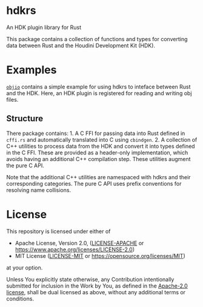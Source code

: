 # hdkrs

An HDK plugin library for Rust

This package contains a collection of functions and types for converting data between Rust and the
Houdini Development Kit (HDK).

# Examples

[`objio`](objio) contains a simple example for using hdkrs to inteface between Rust and the HDK. Here, an HDK plugin
is registered for reading and writing obj files.


## Structure

There package contains:
    1. A C FFI for passing data into Rust defined in `cffi.rs` and automatically translated into C using
       `cbindgen`.
    2. A collection of C++ utilities to process data from the HDK and convert it into types defined
       in the C FFI. These are provided as a header-only implementation, which avoids having an
       additional C++ compilation step. These utilities augment the pure C API.

Note that the additional C++ utilities are namespaced with hdkrs and their corresponding categories.
The pure C API uses prefix conventions for resolving name collisions.


# License

This repository is licensed under either of

 * Apache License, Version 2.0, ([LICENSE-APACHE](LICENSE-APACHE) or https://www.apache.org/licenses/LICENSE-2.0)
 * MIT License ([LICENSE-MIT](LICENSE-MIT) or https://opensource.org/licenses/MIT)

at your option.

Unless You explicitly state otherwise, any Contribution intentionally submitted for inclusion in the
Work by You, as defined in the [Apache-2.0 license](LICENSE-APACHE), shall be dual licensed as
above, without any additional terms or conditions.

